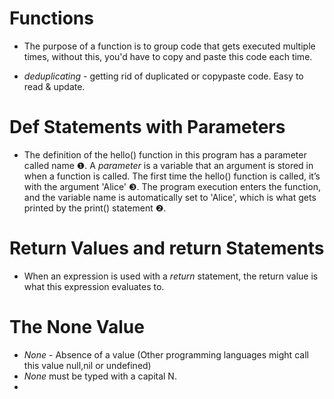 # Functions
- The purpose of a function is to group code that gets executed multiple 
times, without this, you'd have to copy and paste this code each time.

- *deduplicating* - getting rid of duplicated or copypaste code. Easy to read & update.

# Def Statements with Parameters
- The definition of the hello() function in this program has a parameter called name ❶. A *parameter* is a variable that an argument is stored in when a function is called. The first time the hello() function is called, it’s with the argument 'Alice' ❸. The program execution enters the function, and the variable name is automatically set to 'Alice', which is what gets printed by the print() statement ❷.

# Return Values and return Statements
- When an expression is used with a *return* statement, the return value is what this expression evaluates to.

# The None Value
- *None* - Absence of a value (Other programming languages might call this value null,nil or undefined)
- *None* must be typed with a capital N.
- 